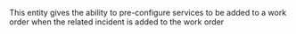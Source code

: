 This entity gives the ability to pre-configure services to be added to a work order when the related incident is added to the work order